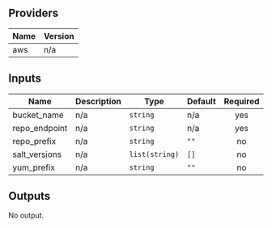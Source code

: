 <!-- BEGIN TFDOCS -->
## Providers

| Name | Version |
|------|---------|
| aws | n/a |

## Inputs

| Name | Description | Type | Default | Required |
|------|-------------|------|---------|:-----:|
| bucket\_name | n/a | `string` | n/a | yes |
| repo\_endpoint | n/a | `string` | n/a | yes |
| repo\_prefix | n/a | `string` | `""` | no |
| salt\_versions | n/a | `list(string)` | `[]` | no |
| yum\_prefix | n/a | `string` | `""` | no |

## Outputs

No output.

<!-- END TFDOCS -->

